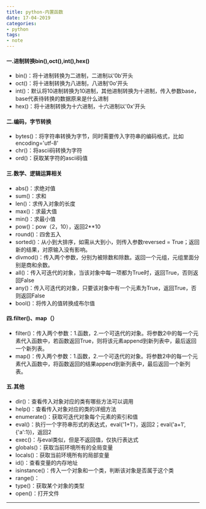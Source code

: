 ```yaml
---
title: python-内置函数
date: 17-04-2019
categories: 
- python
tags:
- note
---
```


#### 一.进制转换bin(),oct(),int(),hex()
 - bin()：将十进制转换为二进制，二进制以‘0b’开头
 - oct()：将十进制转换为八进制，八进制‘0o’开头
 - int()：默认将10进制转换为10进制，其他进制转换为十进制，传入参数base，base代表待转换的数据原来是什么进制
 - hex()：将十进制转换为十六进制，十六进制以'0x'开头

#### 二.编码，字节转换
 - bytes()：将字符串转换为字节，同时需要传入字符串的编码格式，比如encoding='utf-8'
 - chr()：将ascii码转换为字符
 - ord()：获取某字符的ascii码值
 
#### 三.数学、逻辑运算相关
 - abs()：求绝对值
 - sum()：求和
 - len()：求传入对象的长度
 - max()：求最大值
 - min()：求最小值
 - pow()：pow（2，10），返回2**10
 - round()：四舍五入
 - sorted()：从小到大排序，如需从大到小，则传入参数reversed = True；返回新的结果，对原输入没有影响。
 - divmod()：传入两个参数，分别为被除数和除数。返回一个元组，元组里面分别是商和余数。
 - all()：传入可迭代的对象，当该对象中每一项都为True时，返回True，否则返回False
 - any()：传入可迭代的对象，只要该对象中有一个元素为True，返回True，否则返回False
 - bool()：将传入的值转换成布尔值
 
#### 四.filter()、map（）
 - filter()：传入两个参数：1.函数，2.一个可迭代的对象。将参数2中的每一个元素代入函数中，若函数返回True，则将该元素append到新列表中，最后返回一个新列表。
 - map()：传入两个参数：1.函数，2.一个可迭代的对象。将参数2中的每一个元素代入函数中，将函数返回的结果append到新列表中，最后返回一个新列表。

#### 五.其他
 - dir()：查看传入对象对应的类有哪些方法可以调用
 - help()：查看传入对象对应的类的详细方法
 - enumerate()：获取可迭代对象每个元素的索引和值
 - eval()：执行一个字符串形式的表达式，eval('1+1')，返回2；eval('a+1',{'a':1})，返回2
 - exec()：与eval类似，但是不返回值，仅执行表达式
 - globals()：获取当前环境所有的全局变量
 - locals()：获取当前环境所有的局部变量
 - id()：查看变量的内存地址
 - isinstance()：传入一个对象和一个类，判断该对象是否属于这个类
 - range()：
 - type()：获取某个对象的类型
 - open()：打开文件
 
------